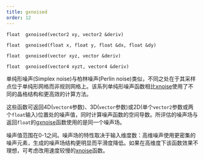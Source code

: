 ```yaml
---
title: gxnoised
order: 12
---
```

`float  gxnoised(vector2 xy, vector2 &deriv)`

`float  gxnoised(float x, float y, float &dx, float &dy)`

`float  gxnoised(vector xyz, vector &deriv)`

`float  gxnoised(vector4 xyzt, vector4 &deriv)`

单纯形噪声(Simplex noise)与柏林噪声(Perlin noise)类似，不同之处在于其采样点位于单纯形网格而非规则网格上。该系列单纯形噪声函数相比[xnoise](/zh-cn/houdini-vex/noise-and-randomness/xnoise "单纯形噪声与柏林噪声非常相似，区别在于采样点位于单纯形网格而非规则网格上。这减少了网格伪影。同时采用更高阶的B样条来提供更好的导数。")使用了不同的晶格结构和更高效的计算方法。

这些函数可返回4D(`vector4`参数)、3D(`vector`参数)或2D(单个`vector2`参数或两个`float`输入)位置处的噪声值，同时计算噪声函数的空间导数。所评估的噪声场与返回`float`的[gxnoise](/zh-cn/houdini-vex/noise-and-randomness/gxnoise "评估单纯形噪声场。")函数使用的是同一个噪声场。

噪声值范围在0-1之间。噪声场的特性取决于输入维度数：高维噪声使用更密集的噪声元素，生成的噪声场结构更明显而平滑度降低。如果在高维度下该函数效果不理想，可考虑改用速度较慢的[xnoise](/zh-cn/houdini-vex/noise-and-randomness/xnoise "单纯形噪声与柏林噪声非常相似，区别在于采样点位于单纯形网格而非规则网格上。这减少了网格伪影。同时采用更高阶的B样条来提供更好的导数。")函数。
